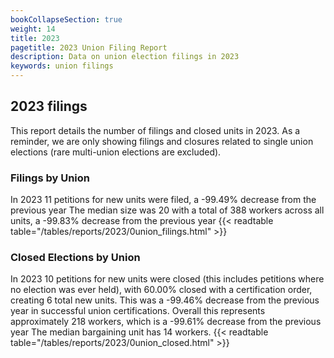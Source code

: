 ```yaml
---
bookCollapseSection: true
weight: 14
title: 2023
pagetitle: 2023 Union Filing Report
description: Data on union election filings in 2023
keywords: union filings
---
```


## 2023 filings

This report details the number of filings and closed units in 2023. As a reminder, we are only showing filings and closures related to single union elections (rare multi-union elections are excluded).

### Filings by Union
In 2023 11 petitions for new units were filed, a -99.49% decrease from the previous year The median size was 20 with a total of 388 workers across all units, a -99.83% decrease from the previous year
{{< readtable table="/tables/reports/2023/0union_filings.html" >}}

### Closed Elections by Union
In 2023 10 petitions for new units were closed (this includes petitions where no election was ever held), with 60.00% closed with a certification order, creating 6 total new units. This was a -99.46% decrease from the previous year in successful union certifications. Overall this represents approximately 218 workers, which is a -99.61% decrease from the previous year The median bargaining unit has 14 workers.
{{< readtable table="/tables/reports/2023/0union_closed.html" >}}

